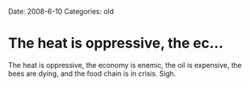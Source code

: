 Date: 2008-6-10
Categories: old

# The heat is oppressive, the ec...

The heat is oppressive, the economy is enemic, the oil is expensive, the bees are dying, and the food chain is in crisis. Sigh.
